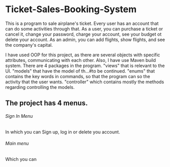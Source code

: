 # Ticket-Sales-Booking-System
This is a program to sale airplane's ticket.
Every user has an account that can do some activities through that.
As a user, you can purchase a ticket or cancel it, change your password, charge your account, see your budget ot delete your account.
As an admin, you can add flights, show flights, and see the company's capital.

I have used OOP for this project, as there are several objects with specific attributes, communicating with each other. Also, I have use Maven build system. 
There are 4 packages in the program. "views" that is relevant to the UI. "models" that have the model of th...#to be continued. "enums" that contains the key words in commands, so that the program can so the activity that the user wants. "controller" which contains mostly the methods regarding controlling the models. 
## The project has 4 menus.
###### Sign In Menu
In which you can Sign up, log in or delete you account.
###### Main menu
Which you can 
